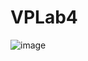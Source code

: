 # VPLab4

![image](https://github.com/fedotick/VPLab4/assets/63405911/97fef7c1-c731-476c-a96c-01400f7720a5)
